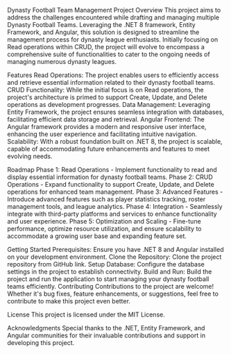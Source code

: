 Dynasty Football Team Management Project
Overview
This project aims to address the challenges encountered while drafting and managing multiple Dynasty Football Teams. Leveraging the .NET 8 framework, Entity Framework, and Angular, this solution is designed to streamline the management process for dynasty league enthusiasts. Initially focusing on Read operations within CRUD, the project will evolve to encompass a comprehensive suite of functionalities to cater to the ongoing needs of managing numerous dynasty leagues.

Features
Read Operations: The project enables users to efficiently access and retrieve essential information related to their dynasty football teams.
CRUD Functionality: While the initial focus is on Read operations, the project's architecture is primed to support Create, Update, and Delete operations as development progresses.
Data Management: Leveraging Entity Framework, the project ensures seamless integration with databases, facilitating efficient data storage and retrieval.
Angular Frontend: The Angular framework provides a modern and responsive user interface, enhancing the user experience and facilitating intuitive navigation.
Scalability: With a robust foundation built on .NET 8, the project is scalable, capable of accommodating future enhancements and features to meet evolving needs.

Roadmap
Phase 1: Read Operations - Implement functionality to read and display essential information for dynasty football teams.
Phase 2: CRUD Operations - Expand functionality to support Create, Update, and Delete operations for enhanced team management.
Phase 3: Advanced Features - Introduce advanced features such as player statistics tracking, roster management tools, and league analytics.
Phase 4: Integration - Seamlessly integrate with third-party platforms and services to enhance functionality and user experience.
Phase 5: Optimization and Scaling - Fine-tune performance, optimize resource utilization, and ensure scalability to accommodate a growing user base and expanding feature set.

Getting Started
Prerequisites: Ensure you have .NET 8 and Angular installed on your development environment.
Clone the Repository: Clone the project repository from GitHub link.
Setup Database: Configure the database settings in the project to establish connectivity.
Build and Run: Build the project and run the application to start managing your dynasty football teams efficiently.
Contributing
Contributions to the project are welcome! Whether it's bug fixes, feature enhancements, or suggestions, feel free to contribute to make this project even better.

License
This project is licensed under the MIT License.

Acknowledgments
Special thanks to the .NET, Entity Framework, and Angular communities for their invaluable contributions and support in developing this project.

